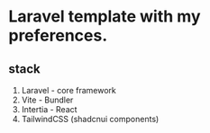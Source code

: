 # Laravel template with my preferences.

## stack
1. Laravel - core framework
2. Vite - Bundler
3. Intertia - React
4. TailwindCSS (shadcnui components)
